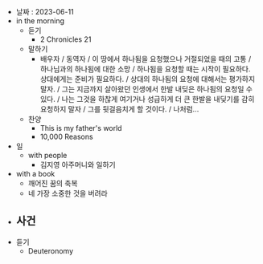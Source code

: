 - 날짜 : 2023-06-11
- in the morning
	- 듣기
		- 2 Chronicles 21
	- 말하기
		-  배우자 / 동역자 / 이 땅에서 하나됨을 요청했으나 거절되었을 때의 고통 / 하나님과의 하나됨에 대한 소망 / 하나됨을 요청할 때는 시작이 필요하다. 상대에게는 준비가 필요하다. / 상대의 하나됨의 요청에 대해서는 평가하지 말자. / 그는 지금까지 살아왔던 인생에서 한발 내딪은 하나됨의 요청일 수 있다. / 나는 그것을 하찮게 여기거나 성급하게 더 큰 한발을 내딪기를 감히 요청하지 말자 / 그를 뒷걸음치게 할 것이다. / 나처럼...
	- 찬양
		- This is my father's world
		- 10,000 Reasons
- 일
	- with people
		- 김지영 아주머니와 일하기
- with a book
	- 깨어진 꿈의 축복
	- 네 가장 소중한 것을 버려라
- 사건
	- 
- 듣기
	- Deuteronomy 
